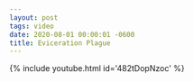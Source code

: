 ```yaml
---
layout: post
tags: video
date: 2020-08-01 00:00:01 -0600
title: Eviceration Plague
---
```

{% include youtube.html id='482tDopNzoc' %}
